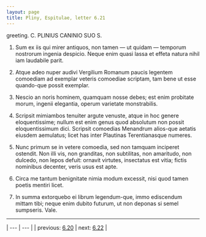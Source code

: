 ```yaml
---
layout: page
title: Pliny, Espitulae, letter 6.21
---
```


greeting. C. PLINIUS CANINIO SUO S.



1. Sum ex iis qui mirer antiquos, non tamen — ut quidam — temporum nostrorum ingenia despicio. Neque enim quasi lassa et effeta natura nihil iam laudabile parit.



2. Atque adeo nuper audivi Vergilium Romanum paucis legentem comoediam ad exemplar veteris comoediae scriptam, tam bene ut esse quando-que possit exemplar.



3. Nescio an noris hominem, quamquam nosse debes; est enim probitate morum, ingenii elegantia, operum varietate monstrabilis.



4. Scripsit mimiambos tenuiter argute venuste, atque in hoc genere eloquentissime; nullum est enim genus quod absolutum non possit eloquentissimum dici. Scripsit comoedias Menandrum alios-que aetatis eiusdem aemulatus; licet has inter Plautinas Terentianasque numeres.



5. Nunc primum se in vetere comoedia, sed non tamquam inciperet ostendit. Non illi vis, non granditas, non subtilitas, non amaritudo, non dulcedo, non lepos defuit: ornavit virtutes, insectatus est vitia; fictis nominibus decenter, veris usus est apte.



6. Circa me tantum benignitate nimia modum excessit, nisi quod tamen poetis mentiri licet.



7. In summa extorquebo ei librum legendum-que, immo ediscendum mittam tibi; neque enim dubito futurum, ut non deponas si semel sumpseris. Vale.



---

| --- | --- |
| previous: [6.20](../6.20/) | next: [6.22](../6.22/) |